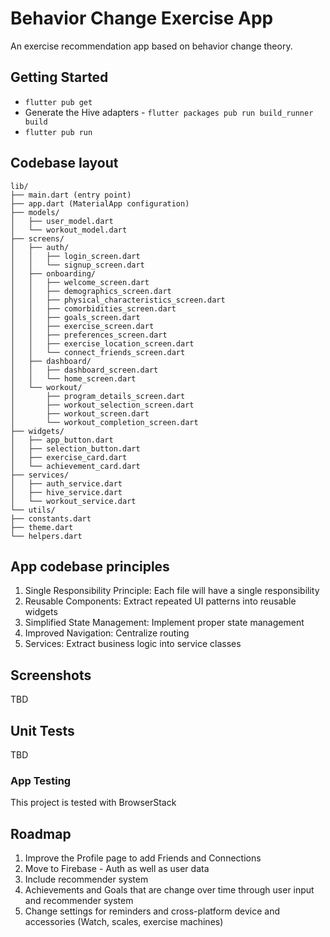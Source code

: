 # Behavior Change Exercise App
An exercise recommendation app based on behavior change theory.

## Getting Started
* `flutter pub get`
* Generate the Hive adapters - `flutter packages pub run build_runner build`
* `flutter pub run`

## Codebase layout
```
lib/
├── main.dart (entry point)
├── app.dart (MaterialApp configuration)
├── models/
│   ├── user_model.dart
│   └── workout_model.dart
├── screens/
│   ├── auth/
│   │   ├── login_screen.dart
│   │   └── signup_screen.dart
│   ├── onboarding/
│   │   ├── welcome_screen.dart
│   │   ├── demographics_screen.dart
│   │   ├── physical_characteristics_screen.dart
│   │   ├── comorbidities_screen.dart
│   │   ├── goals_screen.dart
│   │   ├── exercise_screen.dart
│   │   ├── preferences_screen.dart
│   │   ├── exercise_location_screen.dart
│   │   └── connect_friends_screen.dart
│   ├── dashboard/
│   │   ├── dashboard_screen.dart
│   │   └── home_screen.dart
│   └── workout/
│       ├── program_details_screen.dart
│       ├── workout_selection_screen.dart
│       ├── workout_screen.dart
│       └── workout_completion_screen.dart
├── widgets/
│   ├── app_button.dart
│   ├── selection_button.dart
│   ├── exercise_card.dart
│   └── achievement_card.dart
├── services/
│   ├── auth_service.dart
│   ├── hive_service.dart
│   └── workout_service.dart
└── utils/
├── constants.dart
├── theme.dart
└── helpers.dart
```

## App codebase principles
1. Single Responsibility Principle: Each file will have a single responsibility
2. Reusable Components: Extract repeated UI patterns into reusable widgets
3. Simplified State Management: Implement proper state management
4. Improved Navigation: Centralize routing
5. Services: Extract business logic into service classes

## Screenshots
TBD

## Unit Tests
TBD

### App Testing
This project is tested with BrowserStack

## Roadmap
1. Improve the Profile page to add Friends and Connections 
2. Move to Firebase - Auth as well as user data
3. Include recommender system
4. Achievements and Goals that are change over time through user input and recommender system
5. Change settings for reminders and cross-platform device and accessories (Watch, scales, exercise machines)

